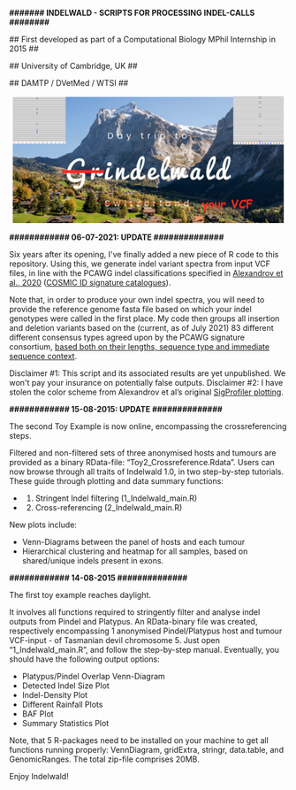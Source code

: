 <b>####### INDELWALD - SCRIPTS FOR PROCESSING INDEL-CALLS ########</b>

<p>## First developed as part of a Computational Biology MPhil Internship in 2015 ##</p>
<p>## University of Cambridge, UK ##</p>
<p>## DAMTP / DVetMed / WTSI ##</p>

![Indelwald](./Indelwald_logo.png)


<b>############ 06-07-2021: UPDATE ##############</b>

Six years after its opening, I've finally added a new piece of R code to this repository. Using this, we generate indel variant spectra from input VCF files, in line with the PCAWG indel classifications specified in [Alexandrov et al., 2020](https://www.nature.com/articles/s41586-020-1943-3) ([COSMIC ID signature catalogues](https://cancer.sanger.ac.uk/signatures/id/)).

Note that, in order to produce your own indel spectra, you will need to provide the reference genome fasta file based on which your indel genotypes were called in the first place. My code then groups all insertion and deletion variants based on the (current, as of July 2021) 83 different different consensus types agreed upon by the PCAWG signature consortium, [based both on their lengths, sequence type and immediate sequence context](https://cancer.sanger.ac.uk/signatures/documents/4/PCAWG7_indel_classification_2017_12_08.xlsx). 

Disclaimer #1: This script and its associated results are yet unpublished. We won't pay your insurance on potentially false outputs. 
Disclaimer #2: I have stolen the color scheme from Alexandrov et al’s original [SigProfiler plotting](https://github.com/AlexandrovLab/SigProfilerPlotting/blob/master/sigProfilerPlotting/sigProfilerPlotting.py).

<b>############ 15-08-2015: UPDATE ##############</b>

The second Toy Example is now online, encompassing the crossreferencing steps.

Filtered and non-filtered sets of three anonymised hosts and tumours are provided as a binary RData-file: “Toy2_Crossreference.Rdata”. Users can now browse through all traits of Indelwald 1.0, in two step-by-step tutorials. These guide through plotting and data summary functions: 
- 1. Stringent Indel filtering (1_Indelwald_main.R)
- 2. Cross-referencing (2_Indelwald_main.R)

New plots include:
- Venn-Diagrams between the panel of hosts and each tumour
- Hierarchical clustering and heatmap for all samples, based on shared/unique indels present in exons.

<b>############ 14-08-2015 ##############</b>

The first toy example reaches daylight.

It involves all functions required to stringently filter and analyse
indel outputs from Pindel and Platypus. An RData-binary file was created, respectively encompassing 1 anonymised Pindel/Platypus host and tumour VCF-input - of Tasmanian devil chromosome 5. Just open “1_Indelwald_main.R”, and follow the step-by-step manual. Eventually, you should have the following output options:

- Platypus/Pindel Overlap Venn-Diagram
- Detected Indel Size Plot
- Indel-Density Plot
- Different Rainfall Plots
- BAF Plot
- Summary Statistics Plot

Note, that 5 R-packages need to be installed on your machine to get all functions running properly: VennDiagram, gridExtra, stringr, data.table, and GenomicRanges. The total zip-file comprises 20MB.

Enjoy Indelwald!
